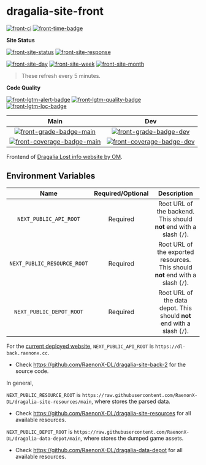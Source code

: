 # dragalia-site-front

[![front-ci]][front-ci-link]
[![front-time-badge]][front-time-link]

**Site Status**

[![front-site-status]][front-site]
[![front-site-response]][front-site]

[![front-site-day]][front-site]
[![front-site-week]][front-site]
[![front-site-month]][front-site]

> These refresh every 5 minutes.

**Code Quality**

[![front-lgtm-alert-badge]][front-lgtm-alert-link]
[![front-lgtm-quality-badge]][front-lgtm-quality-link]
[![front-lgtm-loc-badge]][front-lgtm-alert-link]

Main | Dev
:---: | :---:
[![front-grade-badge-main]][front-cq-link-main] | [![front-grade-badge-dev]][front-cq-link-dev]
[![front-coverage-badge-main]][front-cq-link-main] | [![front-coverage-badge-dev]][front-cq-link-dev]

Frontend of [Dragalia Lost info website by OM][front-site].

## Environment Variables

Name | Required/Optional | Description
:---: | :---: | :---:
`NEXT_PUBLIC_API_ROOT` | Required | Root URL of the backend. This should **not** end with a slash (`/`).
`NEXT_PUBLIC_RESOURCE_ROOT` | Required | Root URL of the exported resources. This should **not** end with a slash (`/`).
`NEXT_PUBLIC_DEPOT_ROOT` | Required | Root URL of the data depot. This should **not** end with a slash (`/`).

For the [current deployed website][front-site], `NEXT_PUBLIC_API_ROOT` is `https://dl-back.raenonx.cc`.

-   Check https://github.com/RaenonX-DL/dragalia-site-back-2 for the source code.

In general,

`NEXT_PUBLIC_RESOURCE_ROOT` is `https://raw.githubusercontent.com/RaenonX-DL/dragalia-site-resources/main`,
where stores the parsed data.

-   Check https://github.com/RaenonX-DL/dragalia-site-resources for all available resources.

`NEXT_PUBLIC_DEPOT_ROOT` is `https://raw.githubusercontent.com/RaenonX-DL/dragalia-data-depot/main`,
where stores the dumped game assets.

-   Check https://github.com/RaenonX-DL/dragalia-data-depot for all available resources.

[front-repo]: https://github.com/RaenonX-DL/dragalia-site-front
[front-site]: https://dl.raenonx.cc
[front-ci]: https://github.com/RaenonX-DL/dragalia-site-front/workflows/CI%20%26%20CD/badge.svg
[front-ci-link]: https://github.com/RaenonX-DL/dragalia-site-front/actions/workflows/app.yml
[front-time-badge]: https://wakatime.com/badge/github/RaenonX-DL/dragalia-site-front.svg
[front-time-link]: https://wakatime.com/badge/github/RaenonX-DL/dragalia-site-front
[front-site-status]: https://badgen.net/uptime-robot/status/m787223686-f1d10f084c18dd5d5389f456?cache=300
[front-site-response]: https://badgen.net/uptime-robot/response/m787223686-f1d10f084c18dd5d5389f456?cache=300
[front-site-day]: https://badgen.net/uptime-robot/day/m787223686-f1d10f084c18dd5d5389f456?label=uptime%20in%2024%20hrs&cache=300
[front-site-week]: https://badgen.net/uptime-robot/week/m787223686-f1d10f084c18dd5d5389f456?label=uptime%20in%207%20days&cache=300
[front-site-month]: https://badgen.net/uptime-robot/month/m787223686-f1d10f084c18dd5d5389f456?label=uptime%20in%201%20month&cache=300
[front-lgtm-alert-badge]: https://badgen.net/lgtm/alerts/g/RaenonX-DL/dragalia-site-front/javascript?icon=lgtm
[front-lgtm-alert-link]: https://lgtm.com/projects/g/RaenonX-DL/dragalia-site-front/alerts/
[front-lgtm-quality-badge]: https://badgen.net/lgtm/grade/g/RaenonX-DL/dragalia-site-front/javascript?icon=lgtm
[front-lgtm-quality-link]: https://lgtm.com/projects/g/RaenonX-DL/dragalia-site-front/context:javascript
[front-lgtm-loc-badge]: https://badgen.net/lgtm/lines/g/RaenonX-DL/dragalia-site-front/javascript?icon=lgtm
[front-cq-link-main]: https://www.codacy.com/gh/RaenonX-DL/dragalia-site-front/dashboard?branch=main
[front-cq-link-dev]: https://www.codacy.com/gh/RaenonX-DL/dragalia-site-front/dashboard?branch=dev
[front-grade-badge-main]: https://app.codacy.com/project/badge/Grade/83fa9f649f2e4001b848fc978642ea68?branch=main
[front-grade-badge-dev]: https://app.codacy.com/project/badge/Grade/83fa9f649f2e4001b848fc978642ea68?branch=dev
[front-coverage-badge-main]: https://app.codacy.com/project/badge/Coverage/83fa9f649f2e4001b848fc978642ea68?branch=main
[front-coverage-badge-dev]: https://app.codacy.com/project/badge/Coverage/83fa9f649f2e4001b848fc978642ea68?branch=dev
[front-cypress-badge-main]: https://img.shields.io/endpoint?url=https://dashboard.cypress.io/badge/detailed/wgo7xq/main&logo=cypress
[front-cypress-badge-dev]: https://img.shields.io/endpoint?url=https://dashboard.cypress.io/badge/detailed/wgo7xq/dev&logo=cypress
[front-cypress-link]: https://dashboard.cypress.io/projects/wgo7xq/runs
